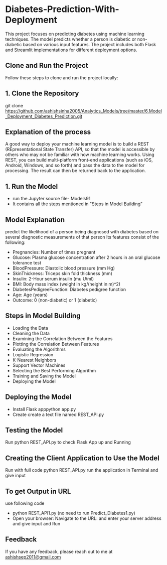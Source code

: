 
# Diabetes-Prediction-With-Deployment

This project focuses on predicting diabetes using machine learning techniques. The model predicts whether a person is diabetic or non-diabetic based on various input features. The project includes both Flask and Streamlit implementations for different deployment options.







## Clone and Run the Project
Follow these steps to clone and run the project locally:

## 1. Clone the Repository
git clone https://github.com/ashishsinha2005/Analytics_Models/tree/master/6.Model_Deployment_Diabetes_Prediction.git

## Explanation of the process
A good way to deploy your machine learning model is to build a REST 
(REpresentational State Transfer) API, so that the model is accessible by others who 
may not be familiar with how machine learning works. Using REST, you can 
build multi-platform front-end applications (such as iOS, Android, Windows, 
and so forth) and pass the data to the model for processing. The result can then 
be returned back to the application.

## 1. Run the Model 
- run the Jupyter source file- Models91
- It contains all the steps mentioned in "Steps in Model Building"

## Model Explanation
predict the likelihood of a person being diagnosed with diabetes based on several diagnostic measurements of 
that person
 Its features consist of the following:
- Pregnancies: Number of times pregnant
- Glucose: Plasma glucose concentration after 2 hours in an oral glucose tolerance test
- BloodPressure: Diastolic blood pressure (mm Hg)
- SkinThickness: Triceps skin fold thickness (mm)
- Insulin: 2-Hour serum insulin (mu U/ml)
- BMI: Body mass index (weight in kg/(height in m)^2)
- DiabetesPedigreeFunction: Diabetes pedigree function
- Age: Age (years)
- Outcome: 0 (non-diabetic) or 1 (diabetic)

## Steps in Model Building
-  Loading the Data
-  Cleaning the Data
- Examining the Correlation Between the Features
- Plotting the Correlation Between Features
- Evaluating the Algorithms
- Logistic Regression
- K-Nearest Neighbors
- Support Vector Machines
- Selecting the Best Performing Algorithm
- Training and Saving the Model
- Deploying the Model

## Deploying the Model
- Install Flask apppython app.py
- Create create a text file named REST_API.py

## Testing the Model
Run python REST_API.py to check Flask App up and Running

## Creating the Client Application to Use the Model
Run with full code
python REST_API.py
run the application in Terminal and give input

## To get Output in URL
use following code
- python REST_API1.py (no need to run Predict_Diabetes1.py)
- Open your browser: Navigate to the URL: and enter your server address and give input and Run 



## Feedback

If you have any feedback, please reach out to me at ashishsep2011@gmail.com

